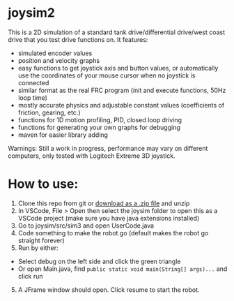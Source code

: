 # joysim2
This is a 2D simulation of a standard tank drive/differential drive/west coast drive that you test drive functions on. It features:
- simulated encoder values
- position and velocity graphs
- easy functions to get joystick axis and button values, or automatically use the coordinates of your mouse cursor when no joystick is connected
- similar format as the real FRC program (init and execute functions, 50Hz loop time)
- mostly accurate physics and adjustable constant values (coefficients of friction, gearing, etc.)
- functions for 1D motion profiling, PID, closed loop driving
- functions for generating your own graphs for debugging
- maven for easier library adding

Warnings:
Still a work in progress, performance may vary on different computers, only tested with Logitech Extreme 3D joystick.

# How to use:
1. Clone this repo from git or [download as a .zip file](https://github.com/qwertpas/joysim2/archive/master.zip) and unzip
2. In VSCode, File > Open then select the joysim folder to open this as a VSCode project (make sure you have java extensions installed)
2. Go to joysim/src/sim3 and open UserCode.java
3. Code something to make the robot go (default makes the robot go straight forever)
4. Run by either:
  - Select debug on the left side and click the green triangle
  - Or open Main.java, find ```public static void main(String[] args)...``` and click run
5. A JFrame window should open. Click resume to start the robot.

